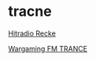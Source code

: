 # tracne

[Hitradio Recke](https://stream.laut.fm/hitradio-recke)

[Wargaming FM TRANCE](https://sv.wargaming.fm/3/128)

